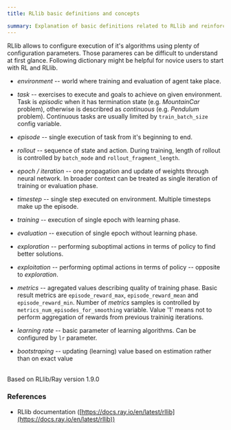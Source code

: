 ```yaml
---
title: RLlib basic definitions and concepts

summary: Explanation of basic definitions related to RLlib and reinforcement learning in general with references to RLlib configuration parameters.
---
```



RLlib allows to configure execution of it's algorithms using plenty of configuration parameters. Those parameres can be difficult to understand at first glance. Following dictionary might be helpful for novice users to start with RL and RLlib.  

- *environment* -- world where training and evaluation of agent take place.

- *task* -- exercises to execute and goals to achieve on given environment. Task is *episodic* when it has termination state (e.g. *MountainCar* problem), otherwise is describred as *continuous* (e.g. *Pendulum* problem). Continuous tasks are usually limited by `train_batch_size` config variable.

- *episode* -- single execution of task from it's beginning to end.

- *rollout* -- sequence of state and action. During training, length of rollout is controlled by `batch_mode` and `rollout_fragment_length`. 

- *epoch / iteration* -- one propagation and update of weights through neural network. In broader context can be treated as single iteration of training or evaluation phase.

- *timestep* -- single step executed on environment. Multiple timesteps make up the episode.

- *training* -- execution of single epoch with learning phase.

- *evaluation* -- execution of single epoch without learning phase.

- *exploration* -- performing suboptimal actions in terms of policy to find better solutions.
  
- *exploitation* -- performing optimal actions in terms of policy -- opposite to *exploration*.

- *metrics* -- agregated values describing quality of training phase. Basic result metrics are `episode_reward_max`, `episode_reward_mean` and `episode_reward_min`. Number of *metrics* samples is controlled by `metrics_num_episodes_for_smoothing` variable. Value '1' means not to perform aggregation of rewards from previous traininig iterations.

- *learning rate* -- basic parameter of learning algorithms. Can be configured by `lr` parameter.

- *bootstraping* -- updating (learning) value based on estimation rather than on exact value

<br/>
Based on RLlib/Ray version 1.9.0


### References

- RLlib documentation ([https://docs.ray.io/en/latest/rllib](https://docs.ray.io/en/latest/rllib))